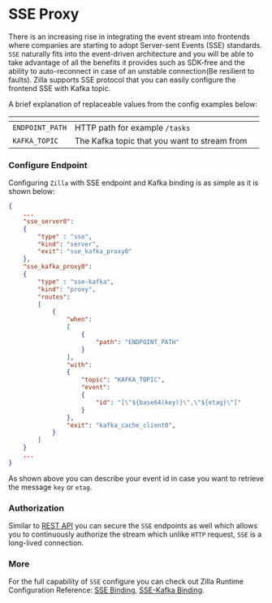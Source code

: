 # SSE Proxy

There is an increasing rise in integrating the event stream into frontends where companies are starting to adopt Server-sent Events (SSE) standards. `SSE` naturally fits into the event-driven architecture and you will be able to take advantage of all the benefits it provides such as SDK-free and the ability to auto-reconnect in case of an unstable connection(Be resilient to faults). Zilla supports SSE protocol that you can easily configure the frontend SSE with Kafka topic.

A brief explanation of replaceable values from the config examples below:

<table><thead><tr><th></th><th></th><th data-hidden></th></tr></thead><tbody><tr><td><code>ENDPOINT_PATH</code></td><td>HTTP path for example <code>/tasks</code></td><td></td></tr><tr><td><code>KAFKA_TOPIC</code></td><td>The Kafka topic that you want to stream from</td><td></td></tr></tbody></table>

### Configure Endpoint

Configuring `Zilla` with SSE endpoint  and Kafka binding is as simple as it is shown below:

```json
{
    ...
    "sse_server0":
    {
        "type" : "sse",
        "kind": "server",
        "exit": "sse_kafka_proxy0"
    },
    "sse_kafka_proxy0":
    {
        "type" : "sse-kafka",
        "kind": "proxy",
        "routes":
        [
            {
                "when":
                [
                    {
                        "path": "ENDPOINT_PATH"
                    }
                ],
                "with":
                {
                    "topic": "KAFKA_TOPIC",
                    "event":
                    {
                        "id": "[\"${base64(key)}\",\"${etag}\"]"
                    }
                },
                "exit": "kafka_cache_client0",
            }
        ]
    }
    ...
}
```

As shown above you can describe your event id in case you want to retrieve the message `key` or `etag`.

### Authorization

Similar to [REST API](https://app.gitbook.com/o/-MgpzCvF5ASmql4KrimM/s/Vm9RaZVq9LSiRtVnjdT5/\~/changes/6egLxlGFQsSCpw1GICR4/configure-apis/rest-api) you can secure the `SSE` endpoints as well which allows you to continuously authorize the stream which unlike `HTTP` request, `SSE` is a long-lived connection.

### More

For the full capability of `SSE` configure you can check out Zilla Runtime Configuration Reference: [SSE Binding](https://docs.aklivity.io/zilla/reference/zilla.json/binding-sse), [SSE-Kafka Binding](https://docs.aklivity.io/zilla/reference/zilla.json/binding-sse-kafka).
